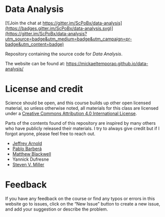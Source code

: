 # Data Analysis

[![Join the chat at https://gitter.im/ScPoBx/data-analysis](https://badges.gitter.im/ScPoBx/data-analysis.svg)](https://gitter.im/ScPoBx/data-analysis?utm_source=badge&utm_medium=badge&utm_campaign=pr-badge&utm_content=badge)

Repository containing the source code for *Data Analysis*.

The website can be found at: https://mickaeltemporao.github.io/data-analysis/

# License and credit

Science should be open, and this course builds up other open licensed material, so unless otherwise noted, all materials for this class are licensed under a <a rel="license" href="https://creativecommons.org/licenses/by/4.0/">Creative Commons Attribution 4.0 International License</a>.

Parts of the contents found of this repository are inspired by many others who have publicly released their materials.
I try to always give credit but if I forgot anyone, please feel free to reach out.

- [Jeffrey Arnold](http://www.jrnold.me/)
- [Pablo Barberá](http://pablobarbera.com/)
- [Matthew Blackwell](https://mattblackwell.org/)
- Yannick Dufresne
- [Steven V. Miller](http://svmiller.com/)


# Feedback
If you have any feedback on the course or find any typos or errors in this website go to issues, click on the “New Issue” button to create a new issue, and add your suggestion or describe the problem.

